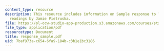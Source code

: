 ```yaml
---
content_type: resource
description: This resource includes information on Sample response to ?What is Technology??
  readings by Jamie Pietruska.
file: https://ol-ocw-studio-app-production.s3.amazonaws.com/courses/sts-001-technology-in-american-history-spring-2006/7baf973ac6546fa9184bc3b1e1bc3186_response_sample.pdf
file_type: application/pdf
resourcetype: Document
title: response_sample.pdf
uid: 7baf973a-c654-6fa9-184b-c3b1e1bc3186
---
```


